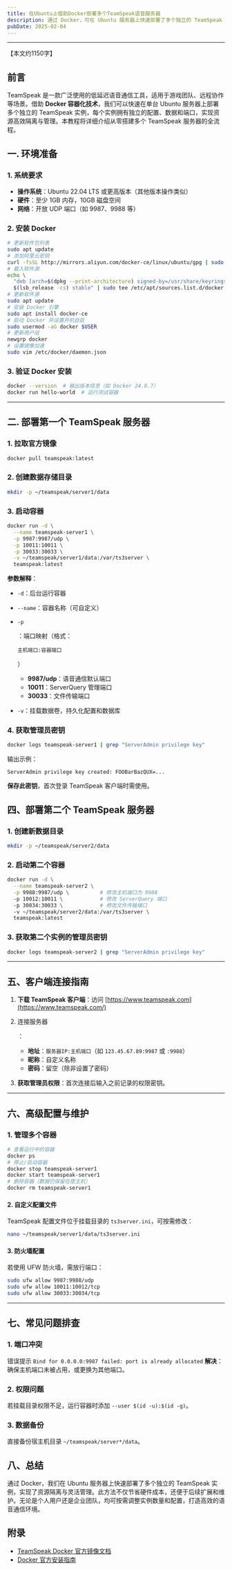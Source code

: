 ```yaml
---
title: 在Ubuntu上借助Docker部署多个TeamSpeak语音服务器
description: 通过 Docker，可在 Ubuntu 服务器上快速部署了多个独立的 TeamSpeak 实例，实现了资源隔离与灵活管理。此方法不仅节省硬件成本，还便于后续扩展和维护。
pubDate: 2025-02-04
---
```


------

【本文约1150字】

## 前言

TeamSpeak 是一款广泛使用的低延迟语音通信工具，适用于游戏团队、远程协作等场景。借助 **Docker 容器化技术**，我们可以快速在单台 Ubuntu 服务器上部署多个独立的 TeamSpeak 实例，每个实例拥有独立的配置、数据和端口，实现资源高效隔离与管理。本教程将详细介绍从零搭建多个 TeamSpeak 服务器的全流程。

## 一. 环境准备

### 1. 系统要求

- **操作系统**：Ubuntu 22.04 LTS 或更高版本（其他版本操作类似）
- **硬件**：至少 1GB 内存，10GB 磁盘空间
- **网络**：开放 UDP 端口（如 9987、9988 等）

### 2. 安装 Docker

```bash
# 更新软件包列表
sudo apt update
# 添加阿里云密钥
curl -fsSL http://mirrors.aliyun.com/docker-ce/linux/ubuntu/gpg | sudo gpg --dearmor -o /usr/share/keyrings/docker-archive-keyring.gpg
# 载入软件源
echo \
  "deb [arch=$(dpkg --print-architecture) signed-by=/usr/share/keyrings/docker-archive-keyring.gpg] http://mirrors.aliyun.com/docker-ce/linux/ubuntu \
  $(lsb_release -cs) stable" | sudo tee /etc/apt/sources.list.d/docker.list > /dev/null
# 更新软件源
sudo apt update
# 安装 Docker 引擎
sudo apt install docker-ce
# 启动 Docker 并设置开机自启
sudo usermod -aG docker $USER
# 更新用户组
newgrp docker
# 设置镜像加速
sudo vim /etc/docker/daemon.json
```

### 3. 验证 Docker 安装

```bash
docker --version  # 输出版本信息（如 Docker 24.0.7）
docker run hello-world  # 运行测试容器
```

------

## 二. 部署第一个 TeamSpeak 服务器

### 1. 拉取官方镜像

```bash
docker pull teamspeak:latest
```

### 2. 创建数据存储目录

```bash
mkdir -p ~/teamspeak/server1/data
```

### 3. 启动容器

```bash
docker run -d \
  --name teamspeak-server1 \
  -p 9987:9987/udp \
  -p 10011:10011 \
  -p 30033:30033 \
  -v ~/teamspeak/server1/data:/var/ts3server \
  teamspeak:latest
```

**参数解释**：

- `-d`：后台运行容器

- `--name`：容器名称（可自定义）

- ```
  -p
  ```

  ：端口映射（格式：

  ```
  主机端口:容器端口
  ```

  ）

  - **9987/udp**：语音通信默认端口
  - **10011**：ServerQuery 管理端口
  - **30033**：文件传输端口

- `-v`：挂载数据卷，持久化配置和数据库

### 4. 获取管理员密钥

```bash
docker logs teamspeak-server1 | grep "ServerAdmin privilege key"
```

输出示例：

```
ServerAdmin privilege key created: FOOBarBazQUX=...
```

**保存此密钥**，首次登录 TeamSpeak 客户端时需使用。

## 四、部署第二个 TeamSpeak 服务器

### 1. 创建新数据目录

```bash
mkdir -p ~/teamspeak/server2/data
```

### 2. 启动第二个容器

```bash
docker run -d \
  --name teamspeak-server2 \
  -p 9988:9987/udp \          # 修改主机端口为 9988
  -p 10012:10011 \            # 修改 ServerQuery 端口
  -p 30034:30033 \            # 修改文件传输端口
  -v ~/teamspeak/server2/data:/var/ts3server \
  teamspeak:latest
```

### 3. 获取第二个实例的管理员密钥

```bash
docker logs teamspeak-server2 | grep "ServerAdmin privilege key"
```

------

## 五、客户端连接指南

1. **下载 TeamSpeak 客户端**：访问 [https://www.teamspeak.com](https://www.teamspeak.com/)

2. 连接服务器

   ：

   - **地址**：`服务器IP:主机端口`（如 `123.45.67.89:9987` 或 `:9988`）
   - **昵称**：自定义名称
   - **密码**：留空（除非设置了密码）

3. **获取管理员权限**：首次连接后输入之前记录的权限密钥。

------

## 六、高级配置与维护

### 1. 管理多个容器

```bash
# 查看运行中的容器
docker ps
# 停止/启动容器
docker stop teamspeak-server1
docker start teamspeak-server1
# 删除容器（数据仍保留在宿主机）
docker rm teamspeak-server1
```

#### 2. 自定义配置文件

TeamSpeak 配置文件位于挂载目录的 `ts3server.ini`，可按需修改：

```bash
nano ~/teamspeak/server1/data/ts3server.ini
```

#### 3. 防火墙配置

若使用 UFW 防火墙，需放行端口：

```bash
sudo ufw allow 9987:9988/udp
sudo ufw allow 10011:10012/tcp
sudo ufw allow 30033:30034/tcp
```

------

## 七、常见问题排查

### 1. 端口冲突

错误提示 `Bind for 0.0.0.0:9987 failed: port is already allocated`
 **解决**：确保主机端口未被占用，或更换为其他端口。

### 2. 权限问题

若挂载目录权限不足，运行容器时添加 `--user $(id -u):$(id -g)`。

### 3. 数据备份

直接备份宿主机目录 `~/teamspeak/server*/data`。

## 八、总结

通过 Docker，我们在 Ubuntu 服务器上快速部署了多个独立的 TeamSpeak 实例，实现了资源隔离与灵活管理。此方法不仅节省硬件成本，还便于后续扩展和维护。无论是个人用户还是企业团队，均可按需调整实例数量和配置，打造高效的语音通信环境。

## **附录**

- [TeamSpeak Docker 官方镜像文档](https://hub.docker.com/_/teamspeak)
- [Docker 官方安装指南](https://docs.docker.com/engine/install/ubuntu/)

